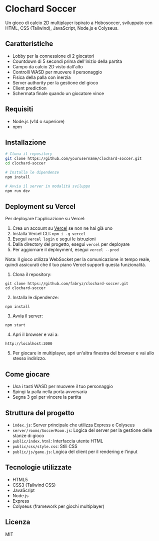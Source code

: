 # Clochard Soccer

Un gioco di calcio 2D multiplayer ispirato a Hobosoccer, sviluppato con HTML, CSS (Tailwind), JavaScript, Node.js e Colyseus.

## Caratteristiche

- Lobby per la connessione di 2 giocatori
- Countdown di 5 secondi prima dell'inizio della partita
- Campo da calcio 2D visto dall'alto
- Controlli WASD per muovere il personaggio
- Fisica della palla con inerzia
- Server authority per la gestione del gioco
- Client prediction
- Schermata finale quando un giocatore vince

## Requisiti

- Node.js (v14 o superiore)
- npm

## Installazione

```bash
# Clona il repository
git clone https://github.com/yourusername/clochard-soccer.git
cd clochard-soccer

# Installa le dipendenze
npm install

# Avvia il server in modalità sviluppo
npm run dev
```

## Deployment su Vercel

Per deployare l'applicazione su Vercel:

1. Crea un account su [Vercel](https://vercel.com) se non ne hai già uno
2. Installa Vercel CLI: `npm i -g vercel`
3. Esegui `vercel login` e segui le istruzioni
4. Dalla directory del progetto, esegui `vercel` per deployare
5. Per aggiornare il deployment, esegui `vercel --prod`

Nota: Il gioco utilizza WebSocket per la comunicazione in tempo reale, quindi assicurati che il tuo piano Vercel supporti questa funzionalità.

1. Clona il repository:
```
git clone https://github.com/fabryz/clochard-soccer.git
cd clochard-soccer
```

2. Installa le dipendenze:
```
npm install
```

3. Avvia il server:
```
npm start
```

4. Apri il browser e vai a:
```
http://localhost:3000
```

5. Per giocare in multiplayer, apri un'altra finestra del browser e vai allo stesso indirizzo.

## Come giocare

- Usa i tasti WASD per muovere il tuo personaggio
- Spingi la palla nella porta avversaria
- Segna 3 gol per vincere la partita

## Struttura del progetto

- `index.js`: Server principale che utilizza Express e Colyseus
- `server/rooms/SoccerRoom.js`: Logica del server per la gestione delle stanze di gioco
- `public/index.html`: Interfaccia utente HTML
- `public/css/style.css`: Stili CSS
- `public/js/game.js`: Logica del client per il rendering e l'input

## Tecnologie utilizzate

- HTML5
- CSS3 (Tailwind CSS)
- JavaScript
- Node.js
- Express
- Colyseus (framework per giochi multiplayer)

## Licenza

MIT
